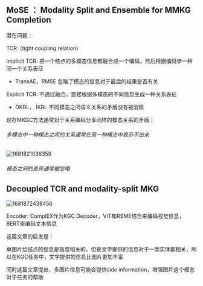 ## MoSE ： Modality Split and Ensemble for MMKG Completion

潜在问题：

TCR（tight coupling relation）

Implicit TCR: 把一个结点的多模态信息都融合成一个编码，然后根据编码学一种同一个关系表征

+ TransAE，RMSE 忽略了模态的信息对于最后的结果是否有关

Explicit TCR: 不通过融合，直接根据多模态的不同信息生成一种关系表征 

+ DKRL， IKRL 不同模态之间语义关系的矛盾没有被消除

现存MKGC方法通常对于关系编码分享同样的模态关系的矛盾：

###### 多模态中一种模态之间的关系通常在另一种模态中表示不出来

![1681821036359](C:\Users\ASUS\AppData\Roaming\Typora\typora-user-images\1681821036359.png)

###### 模态之间的差异通常被忽略

## Decoupled TCR and modality-split MKG

![1681872438456](C:\Users\ASUS\AppData\Roaming\Typora\typora-user-images\1681872438456.png)

Encoder: ComplEX作为KGC Decoder，ViT和RSME结合来编码视觉信息，BERT来编码文本信息

这篇文章的启发是：

单图片给结点的信息是高度相关的，但是文字提供的信息对于一类实体都相关，所以在KGC任务中，文字提供的信息比图片更加丰富

同时这篇文章提出，多图片信息可能会提供side information，增强图片这个模态对于任务的帮助

